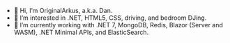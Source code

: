 - 👋 Hi, I’m OriginalArkus, a.k.a. Dan.
- 👀 I’m interested in .NET, HTML5, CSS, driving, and bedroom DJing.
- 🌱 I’m currently working with .NET 7, MongoDB, Redis, Blazor (Server and WASM), .NET Minimal APIs, and ElasticSearch.
